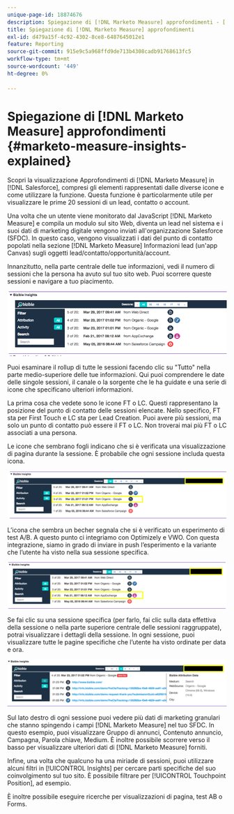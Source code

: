 ```yaml
---
unique-page-id: 18874676
description: Spiegazione di [!DNL Marketo Measure] approfondimenti - [!DNL Marketo Measure]
title: Spiegazione di [!DNL Marketo Measure] approfondimenti
exl-id: d479a15f-4c92-4302-8ce8-6487645012e1
feature: Reporting
source-git-commit: 915e9c5a968ffd9de713b4308cadb91768613fc5
workflow-type: tm+mt
source-wordcount: '449'
ht-degree: 0%

---
```


# Spiegazione di [!DNL Marketo Measure] approfondimenti {#marketo-measure-insights-explained}

Scopri la visualizzazione Approfondimenti di [!DNL Marketo Measure] in [!DNL Salesforce], compresi gli elementi rappresentati dalle diverse icone e come utilizzare la funzione. Questa funzione è particolarmente utile per visualizzare le prime 20 sessioni di un lead, contatto o account.

Una volta che un utente viene monitorato dal JavaScript [!DNL Marketo Measure] e compila un modulo sul sito Web, diventa un lead nel sistema e i suoi dati di marketing digitale vengono inviati all&#39;organizzazione Salesforce (SFDC). In questo caso, vengono visualizzati i dati del punto di contatto popolati nella sezione [!DNL Marketo Measure] Informazioni lead (un&#39;app Canvas) sugli oggetti lead/contatto/opportunità/account.

Innanzitutto, nella parte centrale delle tue informazioni, vedi il numero di sessioni che la persona ha avuto sul tuo sito web. Puoi scorrere queste sessioni e navigare a tuo piacimento.

![](assets/1.png)

Puoi esaminare il rollup di tutte le sessioni facendo clic su &quot;Tutto&quot; nella parte medio-superiore delle tue informazioni. Qui puoi comprendere le date delle singole sessioni, il canale o la sorgente che le ha guidate e una serie di icone che specificano ulteriori informazioni.

La prima cosa che vedete sono le icone FT o LC. Questi rappresentano la posizione del punto di contatto delle sessioni elencate. Nello specifico, FT sta per First Touch e LC sta per Lead Creation. Puoi avere più sessioni, ma solo un punto di contatto può essere il FT o LC. Non troverai mai più FT o LC associati a una persona.

Le icone che sembrano fogli indicano che si è verificata una visualizzazione di pagina durante la sessione. È probabile che ogni sessione includa questa icona.

![](assets/2.png)

L’icona che sembra un becher segnala che si è verificato un esperimento di test A/B. A questo punto ci integriamo con Optimizely e VWO. Con questa integrazione, siamo in grado di inviare in push l’esperimento e la variante che l’utente ha visto nella sua sessione specifica.

![](assets/3.png)

Se fai clic su una sessione specifica (per farlo, fai clic sulla data effettiva della sessione o nella parte superiore centrale delle sessioni raggruppate), potrai visualizzare i dettagli della sessione. In ogni sessione, puoi visualizzare tutte le pagine specifiche che l’utente ha visto ordinate per data e ora.

![](assets/4.png)

Sul lato destro di ogni sessione puoi vedere più dati di marketing granulari che stanno spingendo i campi [!DNL Marketo Measure] nel tuo SFDC. In questo esempio, puoi visualizzare Gruppo di annunci, Contenuto annuncio, Campagna, Parola chiave, Medium. È inoltre possibile scorrere verso il basso per visualizzare ulteriori dati di [!DNL Marketo Measure] forniti.

Infine, una volta che qualcuno ha una miriade di sessioni, puoi utilizzare alcuni filtri in [!UICONTROL Insights] per cercare parti specifiche del suo coinvolgimento sul tuo sito. È possibile filtrare per [!UICONTROL Touchpoint Position], ad esempio.

È inoltre possibile eseguire ricerche per visualizzazioni di pagina, test AB o Forms.
